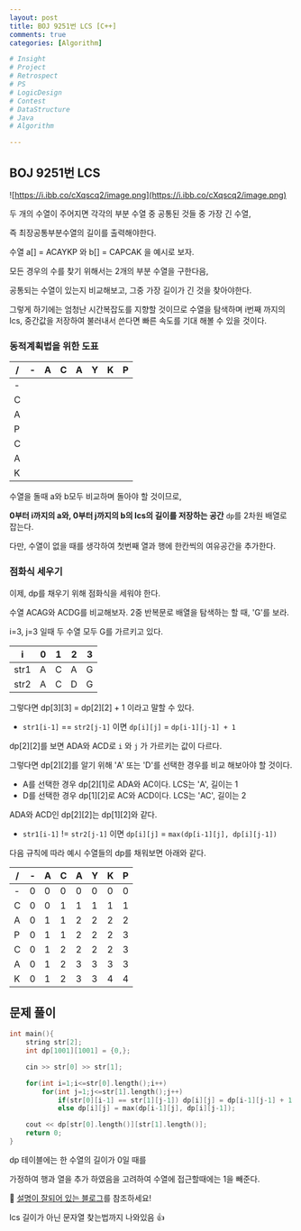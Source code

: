 ```yaml
---
layout: post
title: BOJ 9251번 LCS [C++]
comments: true
categories: [Algorithm]

# Insight
# Project
# Retrospect
# PS
# LogicDesign
# Contest
# DataStructure
# Java
# Algorithm

---
```


## BOJ 9251번 LCS

![https://i.ibb.co/cXqscq2/image.png](https://i.ibb.co/cXqscq2/image.png)

두 개의 수열이 주어지면 각각의 부분 수열 중 공통된 것들 중 가장 긴 수열, 

즉 최장공통부분수열의 길이를 출력해야한다.

수열 a[] = ACAYKP 와 b[] = CAPCAK 을 예시로 보자.

모든 경우의 수를 찾기 위해서는 2개의 부분 수열을 구한다음, 

공통되는 수열이 있는지 비교해보고, 그중 가장 길이가 긴 것을 찾아야한다.

그렇게 하기에는 엄청난 시간복잡도를 지향할 것이므로 수열을 탐색하며 i번째 까지의 lcs, 중간값을 저장하여 불러내서 쓴다면 빠른 속도를 기대 해볼 수 있을 것이다.

### 동적계획법을 위한 도표

| / | - | A | C | A  | Y | K | P |
| --- | --- | --- | --- | --- | --- | --- | --- |
| - |  |  |  |  |  |  |  |
| C |  |  |  |  |  |  |  |
| A |  |  |  |  |  |  |  |
| P |  |  |  |  |  |  |  |
| C |  |  |  |  |  |  |  |
| A |  |  |  |  |  |  |  |
| K |  |  |  |  |  |  |  |

수열을 돌때 a와 b모두 비교하며 돌아야 할 것이므로, 

**0부터 i까지의 a와, 0부터 j까지의 b의 lcs의 길이를 저장하는 공간** `dp`를 2차원 배열로 잡는다.

다만, 수열이 없을 때를 생각하여 첫번째 열과 행에 한칸씩의 여유공간을 추가한다.

### 점화식 세우기

이제, dp를 채우기 위해 점화식을 세워야 한다. 

수열 ACAG와 ACDG를 비교해보자. 2중 반복문로 배열을 탐색하는 할 때, 'G'를 보라.

i=3, j=3 일때 두 수열 모두 G를 가르키고 있다. 

| i | 0 | 1 | 2 | 3 |
| --- | --- | --- | --- | --- |
| str1 | A | C | A | G |
| str2 | A | C | D | G |

그렇다면 dp[3][3] = dp[2][2] + 1 이라고 말할 수 있다.

- `str1[i-1]` == `str2[j-1]` 이면 `dp[i][j]` = `dp[i-1][j-1] + 1`

dp[2][2]를 보면 ADA와 ACD로 `i` 와 `j` 가 가르키는 값이 다르다. 

그렇다면 dp[2][2]를 알기 위해 'A' 또는 'D'를 선택한 경우를 비교 해보아야 할 것이다.

- A를 선택한 경우 dp[2][1]로 ADA와 AC이다. LCS는 'A', 길이는 1
- D를 선택한 경우 dp[1][2]로 AC와 ACD이다. LCS는 'AC', 길이는 2

ADA와 ACD인 dp[2][2]는 dp[1][2]와 같다.

- `str1[i-1]` != `str2[j-1]` 이면 `dp[i][j]` = `max(dp[i-1][j], dp[i][j-1])`

다음 규칙에 따라 예시 수열들의 dp를 채워보면 아래와 같다.

| / | - | A | C | A  | Y | K | P |
| --- | --- | --- | --- | --- | --- | --- | --- |
| - | 0 | 0 | 0 | 0 | 0 | 0 | 0 |
| C | 0 | 0 | 1 | 1 | 1 | 1 | 1 |
| A | 0 | 1 | 1 | 2 | 2 | 2 | 2 |
| P | 0 | 1 | 1 | 2 | 2 | 2 | 3 |
| C | 0 | 1 | 2 | 2 | 2 | 2 | 3 |
| A | 0 | 1 | 2 | 3 | 3 | 3 | 3 |
| K | 0 | 1 | 2 | 3 | 3 | 4 | 4 |

## 문제 풀이

```cpp
int main(){
    string str[2];
    int dp[1001][1001] = {0,};

    cin >> str[0] >> str[1];

    for(int i=1;i<=str[0].length();i++)
        for(int j=1;j<=str[1].length();j++)
            if(str[0][i-1] == str[1][j-1]) dp[i][j] = dp[i-1][j-1] + 1;
            else dp[i][j] = max(dp[i-1][j], dp[i][j-1]);

    cout << dp[str[0].length()][str[1].length()];
    return 0;
}
```

dp 테이블에는 한 수열의 길이가 0일 때를 

가정하여 행과 열을 추가 하였음을 고려하여 수열에 접근할때에는 1을 빼준다.

🔗 [설명이 잘되어 있는 블로그](https://velog.io/@emplam27/%EC%95%8C%EA%B3%A0%EB%A6%AC%EC%A6%98-%EA%B7%B8%EB%A6%BC%EC%9C%BC%EB%A1%9C-%EC%95%8C%EC%95%84%EB%B3%B4%EB%8A%94-LCS-%EC%95%8C%EA%B3%A0%EB%A6%AC%EC%A6%98-Longest-Common-Substring%EC%99%80-Longest-Common-Subsequence)를 참조하세요!

lcs 길이가 아닌 문자열 찾는법까지 나와있음 👍